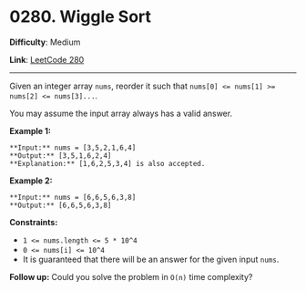 # 0280. Wiggle Sort

**Difficulty**: Medium

**Link**: [LeetCode 280](https://leetcode.com/problems/wiggle-sort/)

---

Given an integer array `nums`, reorder it such that `nums[0] <= nums[1] >= nums[2] <= nums[3]...`.

You may assume the input array always has a valid answer.

**Example 1:**

    **Input:** nums = [3,5,2,1,6,4]
    **Output:** [3,5,1,6,2,4]
    **Explanation:** [1,6,2,5,3,4] is also accepted.

**Example 2:**

    **Input:** nums = [6,6,5,6,3,8]
    **Output:** [6,6,5,6,3,8]

**Constraints:**

- `1 <= nums.length <= 5 * 10^4`
- `0 <= nums[i] <= 10^4`
- It is guaranteed that there will be an answer for the given input `nums`.

**Follow up:** Could you solve the problem in `O(n)` time complexity?

